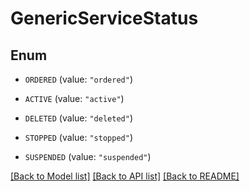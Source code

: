 # GenericServiceStatus

## Enum


* `ORDERED` (value: `"ordered"`)

* `ACTIVE` (value: `"active"`)

* `DELETED` (value: `"deleted"`)

* `STOPPED` (value: `"stopped"`)

* `SUSPENDED` (value: `"suspended"`)


[[Back to Model list]](../README.md#documentation-for-models) [[Back to API list]](../README.md#documentation-for-api-endpoints) [[Back to README]](../README.md)


